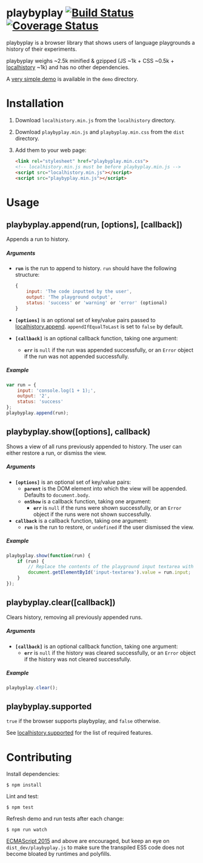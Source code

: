 # playbyplay [![Build Status](https://travis-ci.org/peferron/playbyplay.svg)](https://travis-ci.org/peferron/playbyplay) [![Coverage Status](https://coveralls.io/repos/peferron/playbyplay/badge.svg?branch=master)](https://coveralls.io/r/peferron/playbyplay?branch=master)

playbyplay is a browser library that shows users of language playgrounds a history of their experiments.

playbyplay weighs ~2.5k minified & gzipped (JS ~1k + CSS ~0.5k + [localhistory](https://github.com/peferron/localhistory) ~1k) and has no other dependencies.

A [very simple demo](https://rawgit.com/peferron/playbyplay/master/demo/index.html) is available in the `demo` directory.

# Installation

1. Download `localhistory.min.js` from the `localhistory` directory.
2. Download `playbyplay.min.js` and `playbyplay.min.css` from the `dist` directory.
2. Add them to your web page:
    
    ```html
    <link rel="stylesheet" href="playbyplay.min.css">
    <!-- localhistory.min.js must be before playbyplay.min.js -->
    <script src="localhistory.min.js"></script>
    <script src="playbyplay.min.js"></script>
    ```

# Usage

## playbyplay.append(run, [options], [callback])

Appends a run to history.

##### Arguments

* **`run`** is the run to append to history. `run` should have the following structure:

    ```js
    {
        input: 'The code inputted by the user',
        output: 'The playground output',
        status: 'success' or 'warning' or 'error' (optional)
    }
    ```
* **`[options]`** is an optional set of key/value pairs passed to [localhistory.append](https://github.com/peferron/localhistory#localhistoryappendkey-entry-options-callback). `appendIfEqualToLast` is set to `false` by default.
* **`[callback]`** is an optional callback function, taking one argument:
  * **`err`** is `null` if the run was appended successfully, or an `Error` object if the run was not appended successfully.

##### Example

```js
var run = {
    input: 'console.log(1 + 1);',
    output: '2',
    status: 'success'
};
playbyplay.append(run);
```

## playbyplay.show([options], callback)

Shows a view of all runs previously appended to history. The user can either restore a run, or dismiss the view.

##### Arguments

* **`[options]`** is an optional set of key/value pairs:
  * **`parent`** is the DOM element into which the view will be appended. Defaults to `document.body`.
  * **`onShow`** is a callback function, taking one argument:
    * **`err`** is `null` if the runs were shown successfully, or an `Error` object if the runs were not shown successfully.
* **`callback`** is a callback function, taking one argument:
  * **`run`** is the run to restore, or `undefined` if the user dismissed the view.

##### Example

```js
playbyplay.show(function(run) {
    if (run) {
        // Replace the contents of the playground input textarea with `run.input`.
        document.getElementById('input-textarea').value = run.input;
    }
});
```

## playbyplay.clear([callback])

Clears history, removing all previously appended runs.

##### Arguments

* **`[callback]`** is an optional callback function, taking one argument:
  * **`err`** is `null` if the history was cleared successfully, or an `Error` object if the history was not cleared successfully.

##### Example

```js
playbyplay.clear();
```

## playbyplay.supported

`true` if the browser supports playbyplay, and `false` otherwise.

See [localhistory.supported](https://github.com/peferron/localhistory#localhistorysupported) for the list of required features.

# Contributing

Install dependencies:

```shell
$ npm install
```

Lint and test:

```shell
$ npm test
```

Refresh demo and run tests after each change:

```shell
$ npm run watch
```

[ECMAScript 2015](https://github.com/lukehoban/es6features) and above are encouraged, but keep an eye on `dist_dev/playbyplay.js` to make sure the transpiled ES5 code does not become bloated by runtimes and polyfills.
